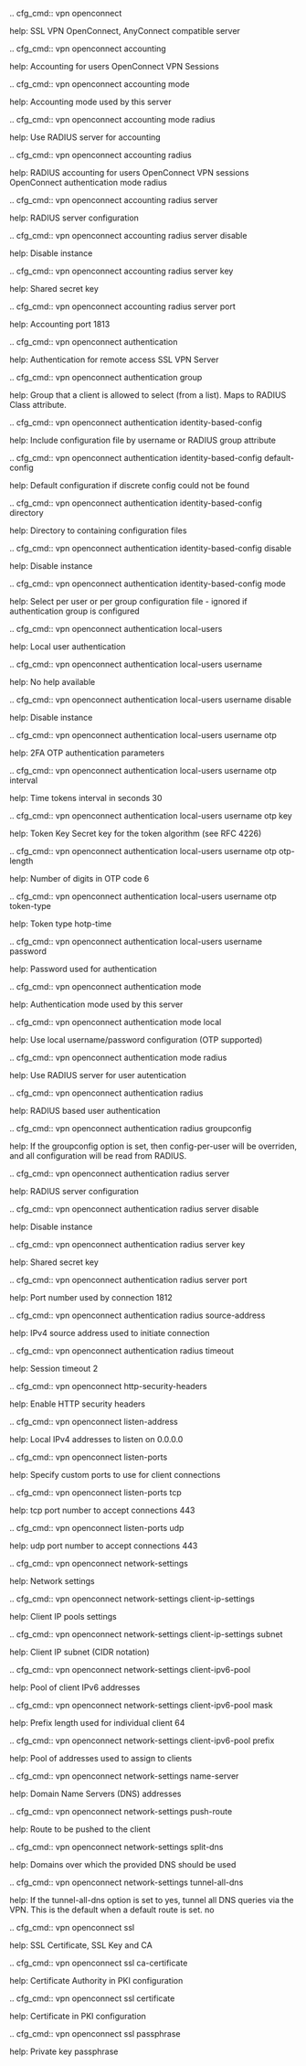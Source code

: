 .. cfg_cmd:: vpn openconnect

help: SSL VPN OpenConnect, AnyConnect compatible server

.. cfg_cmd:: vpn openconnect accounting

help: Accounting for users OpenConnect VPN Sessions

.. cfg_cmd:: vpn openconnect accounting mode

help: Accounting mode used by this server

.. cfg_cmd:: vpn openconnect accounting mode radius

help: Use RADIUS server for accounting

.. cfg_cmd:: vpn openconnect accounting radius

help: RADIUS accounting for users OpenConnect VPN sessions OpenConnect authentication mode radius

.. cfg_cmd:: vpn openconnect accounting radius server <tag>

help: RADIUS server configuration

.. cfg_cmd:: vpn openconnect accounting radius server <tag> disable

help: Disable instance

.. cfg_cmd:: vpn openconnect accounting radius server <tag> key

help: Shared secret key

.. cfg_cmd:: vpn openconnect accounting radius server <tag> port

help: Accounting port
1813


.. cfg_cmd:: vpn openconnect authentication

help: Authentication for remote access SSL VPN Server

.. cfg_cmd:: vpn openconnect authentication group

help: Group that a client is allowed to select (from a list). Maps to RADIUS Class attribute.

.. cfg_cmd:: vpn openconnect authentication identity-based-config

help: Include configuration file by username or RADIUS group attribute

.. cfg_cmd:: vpn openconnect authentication identity-based-config default-config

help: Default configuration if discrete config could not be found

.. cfg_cmd:: vpn openconnect authentication identity-based-config directory

help: Directory to containing configuration files

.. cfg_cmd:: vpn openconnect authentication identity-based-config disable

help: Disable instance

.. cfg_cmd:: vpn openconnect authentication identity-based-config mode

help: Select per user or per group configuration file - ignored if authentication group is configured

.. cfg_cmd:: vpn openconnect authentication local-users

help: Local user authentication

.. cfg_cmd:: vpn openconnect authentication local-users username <tag>

help: No help available

.. cfg_cmd:: vpn openconnect authentication local-users username <tag> disable

help: Disable instance

.. cfg_cmd:: vpn openconnect authentication local-users username <tag> otp

help: 2FA OTP authentication parameters

.. cfg_cmd:: vpn openconnect authentication local-users username <tag> otp interval

help: Time tokens interval in seconds
30


.. cfg_cmd:: vpn openconnect authentication local-users username <tag> otp key

help: Token Key Secret key for the token algorithm (see RFC 4226)

.. cfg_cmd:: vpn openconnect authentication local-users username <tag> otp otp-length

help: Number of digits in OTP code
6


.. cfg_cmd:: vpn openconnect authentication local-users username <tag> otp token-type

help: Token type
hotp-time


.. cfg_cmd:: vpn openconnect authentication local-users username <tag> password

help: Password used for authentication

.. cfg_cmd:: vpn openconnect authentication mode

help: Authentication mode used by this server

.. cfg_cmd:: vpn openconnect authentication mode local

help: Use local username/password configuration (OTP supported)

.. cfg_cmd:: vpn openconnect authentication mode radius

help: Use RADIUS server for user autentication

.. cfg_cmd:: vpn openconnect authentication radius

help: RADIUS based user authentication

.. cfg_cmd:: vpn openconnect authentication radius groupconfig

help: If the groupconfig option is set, then config-per-user will be overriden, and all configuration will be read from RADIUS.

.. cfg_cmd:: vpn openconnect authentication radius server <tag>

help: RADIUS server configuration

.. cfg_cmd:: vpn openconnect authentication radius server <tag> disable

help: Disable instance

.. cfg_cmd:: vpn openconnect authentication radius server <tag> key

help: Shared secret key

.. cfg_cmd:: vpn openconnect authentication radius server <tag> port

help: Port number used by connection
1812


.. cfg_cmd:: vpn openconnect authentication radius source-address

help: IPv4 source address used to initiate connection

.. cfg_cmd:: vpn openconnect authentication radius timeout

help: Session timeout
2


.. cfg_cmd:: vpn openconnect http-security-headers

help: Enable HTTP security headers

.. cfg_cmd:: vpn openconnect listen-address

help: Local IPv4 addresses to listen on
0.0.0.0


.. cfg_cmd:: vpn openconnect listen-ports

help: Specify custom ports to use for client connections

.. cfg_cmd:: vpn openconnect listen-ports tcp

help: tcp port number to accept connections
443


.. cfg_cmd:: vpn openconnect listen-ports udp

help: udp port number to accept connections
443


.. cfg_cmd:: vpn openconnect network-settings

help: Network settings

.. cfg_cmd:: vpn openconnect network-settings client-ip-settings

help: Client IP pools settings

.. cfg_cmd:: vpn openconnect network-settings client-ip-settings subnet

help: Client IP subnet (CIDR notation)

.. cfg_cmd:: vpn openconnect network-settings client-ipv6-pool

help: Pool of client IPv6 addresses

.. cfg_cmd:: vpn openconnect network-settings client-ipv6-pool mask

help: Prefix length used for individual client
64


.. cfg_cmd:: vpn openconnect network-settings client-ipv6-pool prefix

help: Pool of addresses used to assign to clients

.. cfg_cmd:: vpn openconnect network-settings name-server

help: Domain Name Servers (DNS) addresses

.. cfg_cmd:: vpn openconnect network-settings push-route

help: Route to be pushed to the client

.. cfg_cmd:: vpn openconnect network-settings split-dns

help: Domains over which the provided DNS should be used

.. cfg_cmd:: vpn openconnect network-settings tunnel-all-dns

help: If the tunnel-all-dns option is set to yes, tunnel all DNS queries via the VPN. This is the default when a default route is set.
no


.. cfg_cmd:: vpn openconnect ssl

help: SSL Certificate, SSL Key and CA

.. cfg_cmd:: vpn openconnect ssl ca-certificate

help: Certificate Authority in PKI configuration

.. cfg_cmd:: vpn openconnect ssl certificate

help: Certificate in PKI configuration

.. cfg_cmd:: vpn openconnect ssl passphrase

help: Private key passphrase

